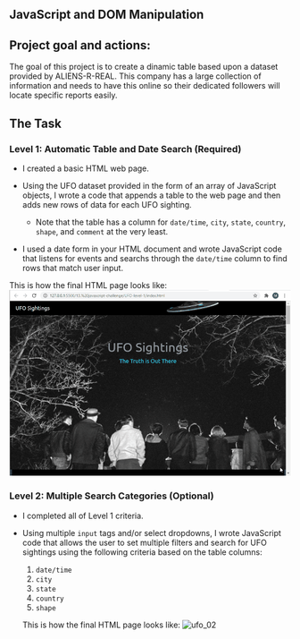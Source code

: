 ## JavaScript and DOM Manipulation

## Project goal and actions:

The goal of this project is to create a dinamic table based upon a dataset provided by ALIENS-R-REAL. This company has a large collection of information and needs to have this online so their dedicated followers will locate specific reports easily.

## The Task

### Level 1: Automatic Table and Date Search (Required)

* I created a basic HTML web page.

* Using the UFO dataset provided in the form of an array of JavaScript objects, I wrote a code that appends a table to the web page and then adds new rows of data for each UFO sighting.

  * Note that the table has a column for `date/time`, `city`, `state`, `country`, `shape`, and `comment` at the very least.

* I used a date form in your HTML document and wrote JavaScript code that listens for events and searchs through the `date/time` column to find rows that match user input.

This is how the final HTML page looks like:
![ufo_01](Images/ufo_01.gif)

### Level 2: Multiple Search Categories (Optional)

* I completed all of Level 1 criteria.

* Using multiple `input` tags and/or select dropdowns, I wrote JavaScript code that allows the user to set multiple filters and search for UFO sightings using the following criteria based on the table columns:

  1. `date/time`
  2. `city`
  3. `state`
  4. `country`
  5. `shape`

  This is how the final HTML page looks like:
![ufo_02](Images/ufo_02.gif)
